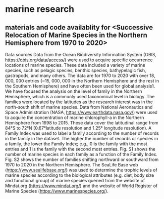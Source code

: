 # marine research
## materials and code availablity for <Successive Relocation of Marine Species in the Northern Hemisphere from 1970 to 2020>
Data sources
Data from the Ocean Biodiversity Information System (OBIS, https://obis.org/data/access/) were used to acquire specific occurrence locations of marine species. These data included a variety of marine species, such as pelagic species, benthic species, bathypelagic fish, gastropods, and many others. The data are for 1970 to 2020 with over 18, 000, 000 entries (~15, 000, 000 in the Northern Hemisphere and the rest in the Southern Hemisphere) and have often been used for global analysis1. We have focused the analysis on the level of family in the Northern Hemisphere, which is a commonly used taxonomical level in biology. The families were located by the latitudes as the research interest was in the north-south shift of marine species. 
Data from National Aeronautics and Space Administration (NASA, https://www.earthdata.nasa.gov/) were used to acquire the concentration of marine chlorophyll-a in the Northern Hemisphere from 1998 to 2015. These data cover the latitudinal range from 84°S to 72°N (0.67°latitude resolution and 1.25°  longitude resolution).
A Family Index was used to label a family according to the number of records in the family in the dataset. The higher the number of records or species in a family, the lower the Family Index; e.g., 0 is the family with the most entries and 1 is the family with the second most entries. Fig. S1 shows the number of marine species in each family as a function of the Family Index. Fig. S2 shows the number of families shifting northward or southward from 1970 to 2020 in the Northern Hemisphere.
The SeaLife Base web (https://www.sealifebase.org/) was used to determine the trophic levels of marine species according to the biological attributes (e.g. diet, body size and functional group) of marine species queried from the website of Mindat.org (https://www.mindat.org/) and the website of World Register of Marine Species (https://www.marinespecies.org/).
